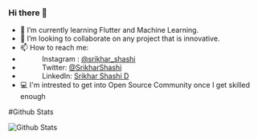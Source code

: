 ### Hi there 👋


- 🌱 I’m currently learning Flutter and Machine Learning.
- 👯 I’m looking to collaborate on any project that is innovative.
- 📫 How to reach me: 
- &nbsp; &nbsp; &nbsp; &nbsp; &nbsp; &nbsp;Instagram : [@srikhar_shashi](https://www.instagram.com/srikhar_shashi/)  
- &nbsp; &nbsp; &nbsp; &nbsp; &nbsp; &nbsp;Twitter: [@SrikharShashi](https://twitter.com/SrikharShashi)  
- &nbsp; &nbsp; &nbsp; &nbsp; &nbsp; &nbsp;LinkedIn: [Srikhar Shashi D](https://www.linkedin.com/in/srikhar-shashi/)  
- 💻 I'm intrested to get into Open Source Community once I get skilled enough  

#Github Stats

![Github Stats](https://github-readme-stats.vercel.app/api?username=srikharshashi&&show_icons=true&title_color=ffffff&icon_color=bb2acf&text_color=daf7dc&bg_color=151515)



